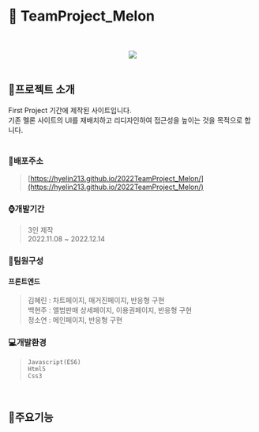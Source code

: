 # :page_with_curl: TeamProject_Melon
<br/>
<div align="center">
<br/>
  <img src="https://user-images.githubusercontent.com/118185282/230303422-e2dcd1e3-f89a-4ab2-86c3-b43d9788f04e.png"/>
</div>
<br/>

## :mega:프로젝트 소개
First Project 기간에 제작된 사이트입니다.<br/>
기존 멜론 사이트의 UI를 재배치하고 리디자인하여 접근성을 높이는 것을 목적으로 합니다.<br/>
<br/>

### :link:배포주소
> [https://hyelin213.github.io/2022TeamProject_Melon/](https://hyelin213.github.io/2022TeamProject_Melon/)


### :watch:개발기간
> 3인 제작<br/>
> 2022.11.08 ~ 2022.12.14

### :raising_hand:팀원구성
#### 프론트엔드
> 김혜린 : 차트페이지, 매거진페이지, 반응형 구현<br/>
> 백현주 : 앨범판매 상세페이지, 이용권페이지, 반응형 구현<br/>
> 정소연 : 메인페이지, 반응형 구현

### :computer:개발환경
> `Javascript(ES6)`<br/>
> `Html5`<br/>
> `Css3`<br/>
<br/>

## :pushpin:주요기능
